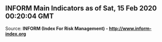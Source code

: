 ## INFORM Main Indicators as of Sat, 15 Feb 2020 00:20:04 GMT

Source: **INFORM (Index For Risk Management) - http://www.inform-index.org**